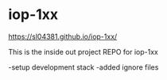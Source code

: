 # iop-1xx
https://sl04381.github.io/iop-1xx/

This is the inside out project REPO for iop-1xx

-setup development stack
-added ignore files
